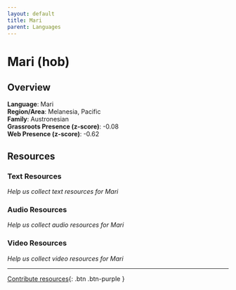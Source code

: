 ```yaml
---
layout: default
title: Mari
parent: Languages
---
```


# Mari (hob)

## Overview

**Language**: Mari  
**Region/Area**: Melanesia, Pacific  
**Family**: Austronesian  
**Grassroots Presence (z-score)**: -0.08  
**Web Presence (z-score)**: -0.62  

## Resources

### Text Resources
*Help us collect text resources for Mari*

### Audio Resources
*Help us collect audio resources for Mari*

### Video Resources
*Help us collect video resources for Mari*

---

[Contribute resources](https://forms.office.com/e/1SfLJx3u1r){: .btn .btn-purple }
